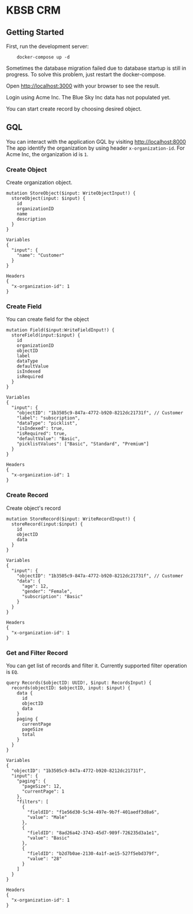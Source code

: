 # KBSB CRM

## Getting Started

First, run the development server:
```
    docker-compose up -d
```

Sometimes the database migration failed due to database startup is still in progress. To solve this problem,
just restart the docker-compose.


Open [http://localhost:3000](http://localhost:3000) with your browser to see the result.

Login using Acme Inc. The Blue Sky Inc data has not populated yet.

You can start create record by choosing desired object.

## GQL
You can interact with the application GQL by visiting [http://localhost:8000](http://localhost:8000)
The app identify the organization by using header `x-organization-id`.
For Acme Inc, the organization id is `1`.

### Create Object
Create organization object.

```
mutation StoreObject($input: WriteObjectInput!) {
  storeObject(input: $input) {
    id
    organizationID
    name
    description
  }
}

Variables
{
  "input": {
    "name": "Customer"
  }
}

Headers
{
  "x-organization-id": 1
}
```

### Create Field
You can create field for the object
```
mutation Field($input:WriteFieldInput!) {
  storeField(input:$input) {
    id
    organizationID
    objectID
    label
    dataType
    defaultValue
    isIndexed
    isRequired
  }
}

Variables
{
  "input": {
    "objectID": "1b3505c9-847a-4772-b920-8212dc21731f", // Customer
    "label": "subscription",
    "dataType": "picklist",
    "isIndexed": true,
    "isRequired": true,
    "defaultValue": "Basic",
    "picklistValues": ["Basic", "Standard", "Premium"]
  }
}

Headers
{
  "x-organization-id": 1
}
```

### Create Record
Create object's record
```
mutation StoreRecord($input: WriteRecordInput!) {
  storeRecord(input:$input) {
    id
    objectID
    data
  }
}

Variables
{
  "input": {
    "objectID": "1b3505c9-847a-4772-b920-8212dc21731f", // Customer
    "data": {
      "age": 12,
      "gender": "Female",
      "subscription": "Basic"
    }
  }
}

Headers
{
  "x-organization-id": 1
}
```

### Get and Filter Record
You can get list of records and filter it.
Currently supported filter operation is `EQ`.

```
query Records($objectID: UUID!, $input: RecordsInput) {
  records(objectID: $objectID, input: $input) {
    data {
      id
      objectID
      data
    }
    paging {
      currentPage
      pageSize
      total
    }
  }
}

Variables
{
  "objectID": "1b3505c9-847a-4772-b920-8212dc21731f",
  "input": {
    "paging": {
      "pageSize": 12,
      "currentPage": 1
    },
    "filters": [
      {
        "fieldID": "f1e56d30-5c34-497e-9b7f-401aedf3d8a6",
        "value": "Male"
      },
      {
        "fieldID": "8ad26a42-3743-45d7-989f-726235d3a1e1",
        "value": "Basic"
      },
      {
        "fieldID": "b2d7b0ae-2130-4a1f-ae15-527f5ebd379f",
        "value": "28"
      }
    ]
  }
}

Headers
{
  "x-organization-id": 1
}
```
